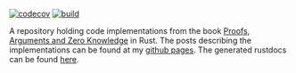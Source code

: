 [![codecov](https://codecov.io/gh/montekki/thaler-study/branch/master/graph/badge.svg)](https://codecov.io/gh/montekki/thaler-study)
[![build](https://github.com/montekki/thaler-study/actions/workflows/ci.yml/badge.svg?event=push)](https://github.com/montekki/thaler-study/actions/workflows/ci.yml)

A repository holding code implementations from the book
[Proofs, Arguments and Zero Knowledge] in Rust. The posts
describing the implementations can be found at my
[github pages](https://montekki.github.io). The generated
rustdocs can be found
[here](https://montekki.github.io/thaler-study/).


[Proofs, Arguments and Zero Knowledge]: https://people.cs.georgetown.edu/jthaler/ProofsArgsAndZK.html


